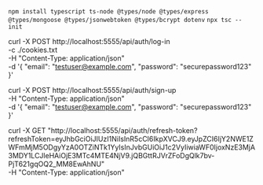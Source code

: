 ##

`npm install typescript ts-node @types/node @types/express @types/mongoose @types/jsonwebtoken @types/bcrypt dotenv`
`npx tsc --init`

curl -X POST http://localhost:5555/api/auth/log-in \
-c ./cookies.txt \
-H "Content-Type: application/json" \
-d '{
"email": "testuser@example.com",
"password": "securepassword123"
}'

curl -X POST http://localhost:5555/api/auth/sign-up \
-H "Content-Type: application/json" \
-d '{
"email": "testuser@example.com",
"password": "securepassword123"
}'

curl -X GET "http://localhost:5555/api/auth/refresh-token?refreshToken=eyJhbGciOiJIUzI1NiIsInR5cCI6IkpXVCJ9.eyJpZCI6IjY2NWE1ZWFmMjM5ODgyYzA0OTZiNTk1YyIsInJvbGUiOiJ1c2VyIiwiaWF0IjoxNzE3MjA3MDY1LCJleHAiOjE3MTc4MTE4NjV9.jQBGttRJVrZFoDgQlk7bv-PjT621gqOQ2_MM8EwAhNU" \
-H "Content-Type: application/json"
